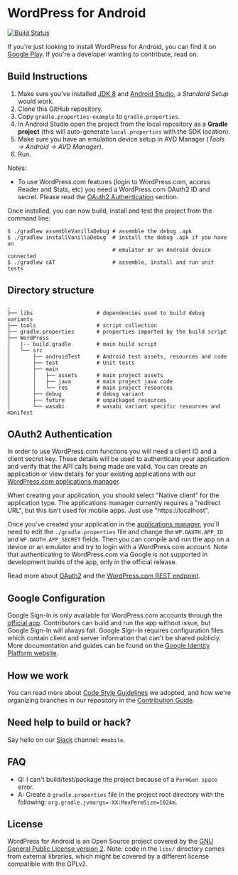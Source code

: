 # WordPress for Android #

[![Build Status](https://travis-ci.org/wordpress-mobile/WordPress-Android.svg?branch=develop)](https://travis-ci.org/wordpress-mobile/WordPress-Android)

If you're just looking to install WordPress for Android, you can find
it on [Google Play](https://play.google.com/store/apps/details?id=org.wordpress.android). If you're a developer wanting to contribute, read on.


## Build Instructions ##

1. Make sure you've installed [JDK 8](http://www.oracle.com/technetwork/java/javase/downloads/jdk8-downloads-2133151.html) and [Android Studio](https://developer.android.com/studio/index.html), a _Standard Setup_ would work.
2. Clone this GitHub repository.
3. Copy `gradle.properties-example` to `gradle.properties`.
4. In Android Studio open the project from the local repository as a **Gradle project** (this will auto-generate `local.properties` with the SDK location).
5. Make sure you have an emulation device setup in AVD Manager (_Tools → Android → AVD Manager_).
6. Run.

Notes:

* To use WordPress.com features (login to WordPress.com, access Reader and Stats, etc) you need a WordPress.com OAuth2 ID and secret. Please read the [OAuth2 Authentication](#oauth2-authentication) section.

Once installed, you can now build, install and test the project from the command line:

    $ ./gradlew assembleVanillaDebug # assemble the debug .apk
    $ ./gradlew installVanillaDebug  # install the debug .apk if you have an
                                     # emulator or an Android device connected
    $ ./gradlew cAT                  # assemble, install and run unit tests


## Directory structure ##                
    .
    ├── libs                    # dependencies used to build debug variants
    ├── tools                   # script collection
    ├── gradle.properties       # properties imported by the build script
    ├── WordPress
    │   |-- build.gradle        # main build script
    │   └── src
    │       ├── androidTest     # Android test assets, resources and code
    │       ├── test            # Unit tests
    │       ├── main
    │       │   ├── assets      # main project assets
    │       │   ├── java        # main project java code
    │       │   └── res         # main project resources
    │       ├── debug           # debug variant
    │       ├── future          # unpackaged resources
    │       └── wasabi          # wasabi variant specific resources and manifest

## OAuth2 Authentication ##

In order to use WordPress.com functions you will need a client ID and
a client secret key. These details will be used to authenticate your
application and verify that the API calls being made are valid. You can
create an application or view details for your existing applications with
our [WordPress.com applications manager](https://developer.wordpress.com/apps/).

When creating your application, you should select "Native client" for the
application type. The applications manager currently requires a "redirect URL",
but this isn't used for mobile apps. Just use "https://localhost".

Once you've created your application in the [applications manager](https://developer.wordpress.com/apps/), you'll
need to edit the `./gradle.properties` file and change the
`WP.OAUTH.APP_ID` and `WP.OAUTH.APP_SECRET` fields. Then you can compile and
run the app on a device or an emulator and try to login with a WordPress.com
account. Note that authenticating to WordPress.com via Google is not supported in development builds of the app, only in the official release.

Read more about [OAuth2](https://developer.wordpress.com/docs/oauth2/) and the [WordPress.com REST endpoint](https://developer.wordpress.com/docs/api/).

## Google Configuration ##

Google Sign-In is only available for WordPress.com accounts through the [official app][1].
Contributors can build and run the app without issue, but Google Sign-In will always fail.
Google Sign-In requires configuration files which contain client and server information
that can't be shared publicly. More documentation and guides can be found on the
[Google Identity Platform website][8].

## How we work ##

You can read more about [Code Style Guidelines](CODESTYLE.md) we adopted, and
how we're organizing branches in our repository in the
[Contribution Guide](CONTRIBUTING.md).

## Need help to build or hack? ##

Say hello on our [Slack](https://make.wordpress.org/chat/) channel: `#mobile`.

## FAQ ##

* Q: I can't build/test/package the project because of a `PermGen space` error.
* A: Create a `gradle.properties` file in the project root directory with the
following: `org.gradle.jvmargs=-XX:MaxPermSize=1024m`.

## License ##

WordPress for Android is an Open Source project covered by the
[GNU General Public License version 2](LICENSE.md). Note: code
in the `libs/` directory comes from external libraries, which might
be covered by a different license compatible with the GPLv2.

[1]: https://play.google.com/store/apps/details?id=org.wordpress.android
[3]: http://developer.android.com/sdk/installing/studio.html
[4]: https://make.wordpress.org/chat/
[5]: https://developer.wordpress.com/apps/
[6]: https://developer.wordpress.com/docs/oauth2/
[7]: https://developer.wordpress.com/docs/api/
[8]: https://developers.google.com/identity/
